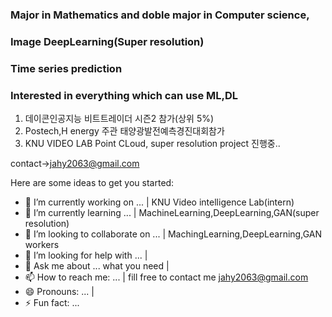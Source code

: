 
### Major in Mathematics and doble major in Computer science,
### Image DeepLearning(Super resolution)
### Time series prediction
### Interested in  everything which can use ML,DL


1. 데이콘인공지능 비트트레이더 시즌2 참가(상위 5%)
2. Postech,H energy 주관 태양광발전예측경진대회참가
3. KNU VIDEO LAB Point CLoud, super resolution project 진행중..


contact->jahy2063@gmail.com





Here are some ideas to get you started:

- 🔭 I’m currently working on ...             | KNU Video intelligence Lab(intern)
- 🌱 I’m currently learning ...               | MachineLearning,DeepLearning,GAN(super resolution)
- 👯 I’m looking to collaborate on ...        | MachingLearning,DeepLearning,GAN workers
- 🤔 I’m looking for help with ...            |
- 💬 Ask me about ... what you need           |
- 📫 How to reach me: ...                     | fill free to contact me  jahy2063@gmail.com
- 😄 Pronouns: ...                            |
- ⚡ Fun fact: ...                             


